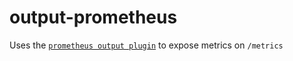 # output-prometheus

Uses the [`prometheus output plugin`](https://github.com/influxdata/telegraf/tree/master/plugins/outputs/prometheus_client) to expose metrics on `/metrics`

